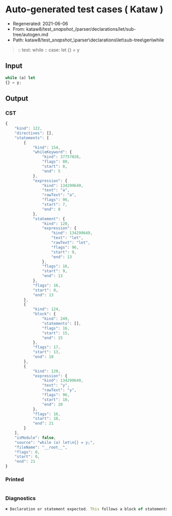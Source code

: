 # Auto-generated test cases ( Kataw )
- Regenerated: 2021-06-06
- From: kataw8/test\__snapshot__/parser/declarations/let/sub-tree/autogen.md
- Path: kataw8/test\__snapshot__\parser\declarations\let\sub-tree\gen\while
> :: test: while
> :: case: let
>          {} = y
## Input

`````js
while (a) let
{} = y;
`````
## Output

### CST

```javascript
{
    "kind": 122,
    "directives": [],
    "statements": [
        {
            "kind": 154,
            "whileKeyword": {
                "kind": 37757028,
                "flags": 80,
                "start": 0,
                "end": 5
            },
            "expression": {
                "kind": 134299649,
                "text": "a",
                "rawText": "a",
                "flags": 96,
                "start": 7,
                "end": 8
            },
            "statement": {
                "kind": 120,
                "expression": {
                    "kind": 134299649,
                    "text": "let",
                    "rawText": "let",
                    "flags": 96,
                    "start": 9,
                    "end": 13
                },
                "flags": 16,
                "start": 9,
                "end": 13
            },
            "flags": 16,
            "start": 0,
            "end": 13
        },
        {
            "kind": 124,
            "block": {
                "kind": 249,
                "statements": [],
                "flags": 16,
                "start": 15,
                "end": 15
            },
            "flags": 17,
            "start": 13,
            "end": 18
        },
        {
            "kind": 120,
            "expression": {
                "kind": 134299649,
                "text": "y",
                "rawText": "y",
                "flags": 96,
                "start": 18,
                "end": 20
            },
            "flags": 16,
            "start": 18,
            "end": 21
        }
    ],
    "isModule": false,
    "source": "while (a) let\n{} = y;",
    "fileName": "__root__",
    "flags": 0,
    "start": 0,
    "end": 21
}
```

### Printed

```javascript

```

### Diagnostics

```javascript
✖ Declaration or statement expected. This follows a block of statements so if you intended to write a destructuring assignment you might need to wrap the whole assignment in parentheses - start: 18, end: 20

```

